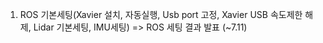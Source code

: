 1) ROS 기본세팅(Xavier 설치, 자동실행, Usb port 고정, Xavier USB 속도제한 해제, Lidar 기본세팅, IMU세팅) 
 => ROS 세팅 결과 발표 (~7.11)
